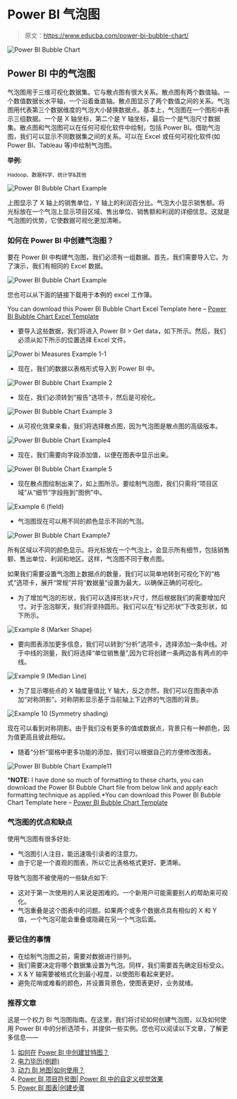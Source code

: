 # Power BI 气泡图

> 原文：<https://www.educba.com/power-bi-bubble-chart/>

![Power BI Bubble Chart](img/5a69a8321277a6eaa7514ad30a59574e.png)



## Power BI 中的气泡图

气泡图用于三维可视化数据集。它与散点图有很大关系。散点图有两个数值轴。一个数值数据长水平轴，一个沿着垂直轴。散点图显示了两个数值之间的关系。气泡图用代表第三个数据维度的气泡大小替换数据点。基本上，气泡图在一个图形中表示三组数据。一个是 X 轴坐标，第二个是 Y 轴坐标，最后一个是气泡尺寸数据集。散点图和气泡图可以在任何可视化软件中绘制，包括 Power BI。借助气泡图，我们可以显示不同数据集之间的关系。可以在 Excel 或任何可视化软件(如 Power BI、Tableau 等)中绘制气泡图。

**举例:**

<small>Hadoop、数据科学、统计学&其他</small>

![Power BI Bubble Chart Example](img/7e1f14ac422d7eceb5631172dc59a609.png)



上图显示了 X 轴上的销售单位，Y 轴上的利润百分比。气泡大小显示销售额。将光标放在一个气泡上显示项目区域、售出单位、销售额和利润的详细信息。这就是气泡图的优势，它使数据可视化更加清晰。

### 如何在 Power BI 中创建气泡图？

要在 Power BI 中构建气泡图，我们必须有一组数据。首先，我们需要导入它。为了演示，我们有相同的 Excel 数据。

![Power BI Bubble Chart Example](img/609f4c165be6d69ed53d74a6ee67fdc5.png)



您也可以从下面的链接下载用于本例的 excel 工作簿。

You can download this Power BI Bubble Chart Excel Template here – [Power BI Bubble Chart Excel Template](#popmake-167767)

*   要导入这些数据，我们将进入 Power BI > Get data，如下所示。然后，我们必须从如下所示的位置选择 Excel 文件。

![Power bi Measures Example 1-1](img/dd92eba2a7dbd5d856575999425a17d0.png)



*   现在，我们的数据以表格形式导入到 Power BI 中。

![Power BI Bubble Chart Example 2](img/8cc60a7725f8dbaeec55a226bbadadf7.png)



*   现在，我们必须转到“报告”选项卡，然后是可视化。

![Power BI Bubble Chart Example 3](img/cb8c4ffa3f3870589c38c2a35205e379.png)



*   从可视化效果来看，我们将选择散点图，因为气泡图是散点图的高级版本。

![Power BI Bubble Chart Example4](img/38430b88531f932d8265ca8d42a85de3.png)



*   现在，我们需要向字段添加值，以便在图表中显示出来。

![Power BI Bubble Chart Example 5](img/d4bc52edcbd467fa94f9fe044b28271e.png)



*   现在散点图绘制出来了，如上图所示。要绘制气泡图，我们只需将“项目区域”从“细节”字段拖到“图例”中。

![Example 6 (field)](img/3a453207cb3ac2e586b7a95812b1e6c8.png)



*   气泡图现在可以用不同的颜色显示不同的气泡。

![Power BI Bubble Chart Example7](img/6790103785f1ede5507f9b3c12c99436.png)



所有区域以不同的颜色显示。将光标放在一个气泡上，会显示所有细节，包括销售额、售出单位、利润和地区。这样，气泡图不同于散点图。

如果我们需要设置气泡图上数据点的数量，我们可以简单地转到可视化下的“格式”选项卡，展开“常规”并将“数据量”设置为最大，以确保正确的可视化。

*   为了增加气泡的形状，我们可以选择形状>尺寸，然后根据我们的需要增加尺寸。对于泡泡聊天，我们将坚持圆形。我们可以在“标记形状”下改变形状，如下所示。

![Example 8 (Marker Shape)](img/69deadfe48bec07d67fa98d544327f5d.png)



*   要向图表添加更多信息，我们可以转到“分析”选项卡，选择添加一条中线。对于中线的测量，我们将选择“单位销售量”,因为它将创建一条两边各有两点的中线。

![Example 9 (Median Line)](img/06c5b921717d1e8db6af944dfbefd771.png)



*   为了显示哪些点的 X 轴度量值比 Y 轴大，反之亦然，我们可以在图表中添加“对称阴影”。对称阴影显示基于当前轴上下边界的气泡图的背景。

![Example 10 (Symmetry shading)](img/c9bff4ce975b5878196e1bee10d89e2c.png)



现在可以看到对称阴影。由于我们没有更多的值或数据点，背景只有一种颜色，因为值更高且彼此相似。

*   随着“分析”窗格中更多功能的添加，我们可以根据自己的方便修改图表。

![Power BI Bubble Chart Example11](img/2f743caf38c97ea0d7ef0edb504ef699.png)



***NOTE:** I have done so much of formatting to these charts, you can download the Power BI Bubble Chart file from below link and apply each formatting technique as applied.*You can download this Power BI Bubble Chart Template here – [Power BI Bubble Chart Template](#popmake-227875)

### 气泡图的优点和缺点

使用气泡图有很多好处:

*   气泡图引人注目，能迅速吸引读者的注意力。
*   由于它是一个直观的图表，所以它比表格格式更好、更清晰。

导致气泡图不被使用的一些缺点如下:

*   这对于第一次使用的人来说是困难的。一个新用户可能需要别人的帮助来可视化。
*   气泡重叠是这个图表中的问题。如果两个或多个数据点具有相似的 X 和 Y 值，一个气泡可能会重叠或隐藏在另一个气泡后面。

### 要记住的事情

*   在绘制气泡图之前，需要对数据进行排列。
*   我们需要决定将哪个数据集设置为气泡。同样，我们需要首先确定目标受众。
*   X & Y 轴需要被格式化到最小程度，以使图形看起来更好。
*   避免花哨或难看的颜色，并设置背景色，使图表更好，业务就绪。

### 推荐文章

这是一个权力 BI 气泡图指南。在这里，我们将讨论如何创建气泡图，以及如何使用 Power BI 中的分析选项卡，并提供一些实例。您也可以阅读以下文章，了解更多信息——

1.  [如何在](https://www.educba.com/power-bi-gantt-chart/) [Power BI 中创建甘特图？](https://www.educba.com/power-bi-gantt-chart/)
2.  [电力毕历(例题)](https://www.educba.com/power-bi-calendar/)
3.  [动力 BI 地图|如何使用？](https://www.educba.com/power-bi-maps/)
4.  [Power BI 项目符号图| Power BI 中的自定义视觉效果](https://www.educba.com/power-bi-bullet-chart/)
5.  [Power BI 图表|创建步骤](https://www.educba.com/power-bi-charts/)





